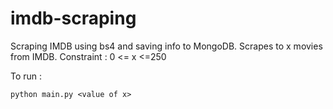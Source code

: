 # imdb-scraping

Scraping IMDB using bs4 and saving info to MongoDB.
Scrapes to x movies from IMDB.
Constraint : 0 <= x <=250

To run :

`python main.py <value of x>`
